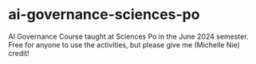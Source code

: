 # ai-governance-sciences-po
AI Governance Course taught at Sciences Po in the June 2024 semester. Free for anyone to use the activities, but please give me (Michelle Nie) credit!

